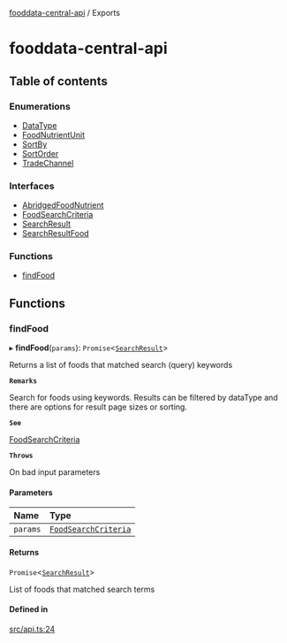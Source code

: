 [fooddata-central-api](README.md) / Exports

# fooddata-central-api

## Table of contents

### Enumerations

- [DataType](enums/DataType.md)
- [FoodNutrientUnit](enums/FoodNutrientUnit.md)
- [SortBy](enums/SortBy.md)
- [SortOrder](enums/SortOrder.md)
- [TradeChannel](enums/TradeChannel.md)

### Interfaces

- [AbridgedFoodNutrient](interfaces/AbridgedFoodNutrient.md)
- [FoodSearchCriteria](interfaces/FoodSearchCriteria.md)
- [SearchResult](interfaces/SearchResult.md)
- [SearchResultFood](interfaces/SearchResultFood.md)

### Functions

- [findFood](modules.md#findfood)

## Functions

### findFood

▸ **findFood**(`params`): `Promise`<[`SearchResult`](interfaces/SearchResult.md)\>

Returns a list of foods that matched search (query) keywords

**`Remarks`**

Search for foods using keywords. Results can be filtered by
dataType and there are options for result page sizes or sorting.

**`See`**

[FoodSearchCriteria](interfaces/FoodSearchCriteria.md)

**`Throws`**

On bad input parameters

#### Parameters

| Name | Type |
| :------ | :------ |
| `params` | [`FoodSearchCriteria`](interfaces/FoodSearchCriteria.md) |

#### Returns

`Promise`<[`SearchResult`](interfaces/SearchResult.md)\>

List of foods that matched search terms

#### Defined in

[src/api.ts:24](https://github.com/inji-gg/fooddata-central-api/blob/2c5a8c7/src/api.ts#L24)

